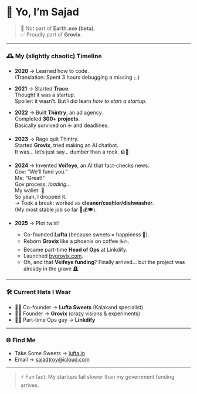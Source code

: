 # 👋 Yo, I’m Sajad  

> 🚫 Not part of **Earth.exe (beta)**.  
> ✅ Proudly part of **Grovix**.  

---

### 🕰 My (slightly chaotic) Timeline  

- **2020** → Learned how to code.  
  (Translation: Spent 3 hours debugging a missing `;`.)  

- **2021** → Started **Trace**.  
  Thought it was a startup.  
  Spoiler: it wasn’t. But I did learn *how to start a startup*.  

- **2022** → Built **Thintry**, an ad agency.  
  Completed **300+ projects**.  
  Basically survived on ☕ and deadlines.  

- **2023** → Rage quit Thintry.  
  Started **Grovix**, tried making an AI chatbot.  
  It was… let’s just say… dumber than a rock. 🪨🤖  

- **2024** → Invented **Veifeye**, an AI that fact-checks news.  
  Gov: “We’ll fund you.”  
  Me: “Great!”  
  Gov process: *loading…*  
  My wallet: 🪫  
  So yeah, I dropped it.  
  → Took a break: worked as **cleaner/cashier/dishwasher**.  
  (My most stable job so far 🧽💰🍽️).  

- **2025** → Plot twist!  
  - Co-founded **Lufta** (because sweets = happiness 🍫).  
  - Reborn **Grovix** like a phoenix on coffee ☕🔥.  
  - Became part-time **Head of Ops** at Linkdify.  
  - Launched [bygrovix.com](https://bygrovix.com).  
  - Oh, and that **Veifeye funding**? Finally arrived… but the project was already in the grave 🪦.  

---

### 🛠 Current Hats I Wear  
- 👨‍🍳 Co-founder → **Lufta Sweets** (Kalakand specialist)  
- 🧑‍🚀 Founder → **Grovix** (crazy visions & experiments)  
- 🧑‍💼 Part-time Ops guy → **Linkdify**  

---

### 🌐 Find Me  
- Take Some Sweets → [lufta.in](https://lufta.in)  
- Email → sajadtroy@icloud.com  

---

> ⚡ Fun fact: My startups fail slower than my government funding arrives.  

